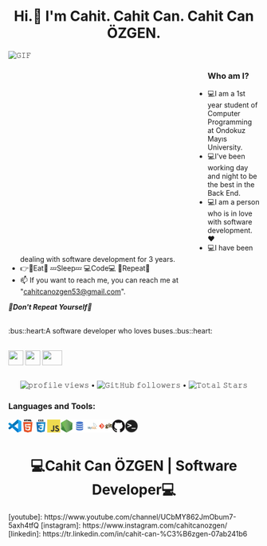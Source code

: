 <h1 align="center"> 
Hi.👋 I'm Cahit. Cahit Can. Cahit Can ÖZGEN.</h1>
 <a target="_blank"><img align="left" height="400" width="400" alt="𝙶𝙸𝙵" src="https://media2.giphy.com/media/iIqmM5tTjmpOB9mpbn/giphy.gif"></a>
<br/>

### Who am I?
 - :computer:I am a 1st year student of Computer Programming at Ondokuz Mayıs University. 
 - :computer:I've been working day and night to be the best in the Back End. 
 - :computer:I am a person who is in love with software development.:heart:
 - :computer:I have been dealing with software development for 3 years. 
 - :point_right::pizza:Eat:pizza: :zzz:Sleep:zzz: :computer:Code:computer: :repeat:Repeat:repeat: 
 - 📫 If you want to reach me, you can reach me at "cahitcanozgen53@gmail.com".

***:muscle:Don't Repeat Yourself:muscle:***




</p>
<br>
:bus::heart:A software developer who loves buses.:bus::heart:
<br>
<br>
<p align="left">
<a href="https://tr.linkedin.com/in/cahit-can-%C3%B6zgen-07ab241b6" target="blank"><img align="center" src="https://velanovascular.com/wp-content/uploads/2020/06/LinkedIn.png" height="30" width="30" /></a>
<a href="https://www.instagram.com/cahitcanozgen/" target="blank"><img align="center" src="https://upload.wikimedia.org/wikipedia/commons/thumb/e/e7/Instagram_logo_2016.svg/1200px-Instagram_logo_2016.svg.png"  height="30" width="30" /></a>
<a href="https://twitter.com/cahitcanozgen" target="blank"><img align="center" src="https://www.iics.k12.tr/wp-content/uploads/2019/07/twitter-logo-png-twitter-logo.png" height="30" width="40" />
</a>
 <br><br>

<p align="center">
  <img src= "https://gpvc.arturio.dev/cahitcanozgenn" alt="𝚙𝚛𝚘𝚏𝚒𝚕𝚎 𝚟𝚒𝚎𝚠𝚜"> •  
  <img alt="𝙶𝚒𝚝𝙷𝚞𝚋 𝚏𝚘𝚕𝚕𝚘𝚠𝚎𝚛𝚜" src="https://img.shields.io/github/followers/cahitcanozgenn?label=Followers&style=social"> •   
  <img src="https://img.shields.io/github/stars/cahitcanozgenn?label=Stars" alt="𝚃𝚘𝚝𝚊𝚕 𝚂𝚝𝚊𝚛𝚜">
</p>



>

### Languages and Tools:

<img align="left" alt="Visual Studio Code" width="26px" src="https://raw.githubusercontent.com/github/explore/80688e429a7d4ef2fca1e82350fe8e3517d3494d/topics/visual-studio-code/visual-studio-code.png" />
<img align="left" alt="HTML5" width="26px" src="https://raw.githubusercontent.com/github/explore/80688e429a7d4ef2fca1e82350fe8e3517d3494d/topics/html/html.png" />
<img align="left" alt="CSS3" width="26px" src="https://raw.githubusercontent.com/github/explore/80688e429a7d4ef2fca1e82350fe8e3517d3494d/topics/css/css.png" />
<img align="left" alt="JavaScript" width="26px" src="https://raw.githubusercontent.com/github/explore/80688e429a7d4ef2fca1e82350fe8e3517d3494d/topics/javascript/javascript.png" />
<img align="left" alt="Node.js" width="26px" src="https://raw.githubusercontent.com/github/explore/80688e429a7d4ef2fca1e82350fe8e3517d3494d/topics/nodejs/nodejs.png" />
<img align="left" alt="SQL" width="26px" src="https://raw.githubusercontent.com/github/explore/80688e429a7d4ef2fca1e82350fe8e3517d3494d/topics/sql/sql.png" />
<img align="left" alt="MySQL" width="26px" src="https://raw.githubusercontent.com/github/explore/80688e429a7d4ef2fca1e82350fe8e3517d3494d/topics/mysql/mysql.png" />
<img align="left" alt="Git" width="26px" src="https://raw.githubusercontent.com/github/explore/80688e429a7d4ef2fca1e82350fe8e3517d3494d/topics/git/git.png" />
<img align="left" alt="GitHub" width="26px" src="https://raw.githubusercontent.com/github/explore/78df643247d429f6cc873026c0622819ad797942/topics/github/github.png" />
<img align="left" alt="Terminal" width="26px" src="https://raw.githubusercontent.com/github/explore/80688e429a7d4ef2fca1e82350fe8e3517d3494d/topics/terminal/terminal.png" />
<br> <br>
<h1 align="center"> 💻Cahit Can ÖZGEN | Software Developer💻</h1>
[youtube]: https://www.youtube.com/channel/UCbMY862JmObum7-5axh4tfQ
[instagram]: https://www.instagram.com/cahitcanozgen/
[linkedin]: https://tr.linkedin.com/in/cahit-can-%C3%B6zgen-07ab241b6





   

